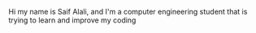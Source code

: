 Hi my name is Saif Alali, and I'm a computer engineering student that is trying to learn and improve my coding
